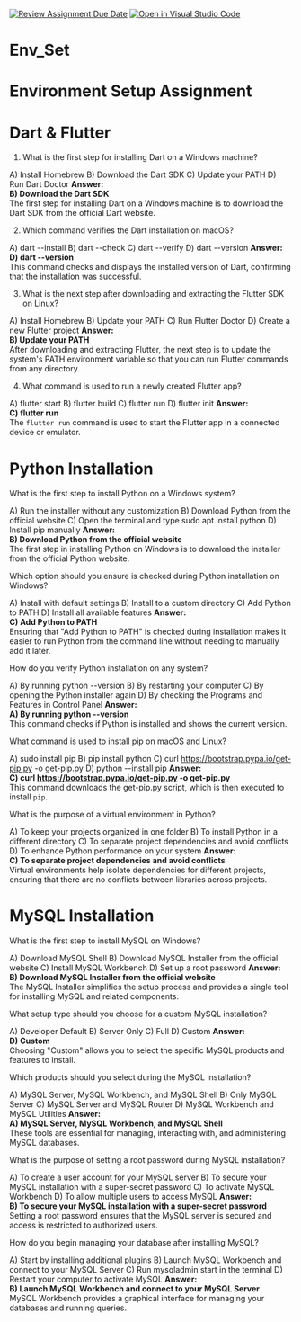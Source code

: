 [![Review Assignment Due Date](https://classroom.github.com/assets/deadline-readme-button-22041afd0340ce965d47ae6ef1cefeee28c7c493a6346c4f15d667ab976d596c.svg)](https://classroom.github.com/a/vnsr1XuU)
[![Open in Visual Studio Code](https://classroom.github.com/assets/open-in-vscode-2e0aaae1b6195c2367325f4f02e2d04e9abb55f0b24a779b69b11b9e10269abc.svg)](https://classroom.github.com/online_ide?assignment_repo_id=15939464&assignment_repo_type=AssignmentRepo)
# Env_Set

# Environment Setup Assignment

# Dart & Flutter

1. What is the first step for installing Dart on a Windows machine?

A) Install Homebrew
B) Download the Dart SDK
C) Update your PATH
D) Run Dart Doctor
**Answer:**  
**B) Download the Dart SDK**  
The first step for installing Dart on a Windows machine is to download the Dart SDK from the official Dart website.


2. Which command verifies the Dart installation on macOS?

A) dart --install
B) dart --check
C) dart --verify
D) dart --version
**Answer:**  
**D) dart --version**  
This command checks and displays the installed version of Dart, confirming that the installation was successful.


3. What is the next step after downloading and extracting the Flutter SDK on Linux?

A) Install Homebrew
B) Update your PATH
C) Run Flutter Doctor
D) Create a new Flutter project
**Answer:**  
**B) Update your PATH**  
After downloading and extracting Flutter, the next step is to update the system's PATH environment variable so that you can run Flutter commands from any directory.


4. What command is used to run a newly created Flutter app?

A) flutter start
B) flutter build
C) flutter run
D) flutter init
**Answer:**  
**C) flutter run**  
The `flutter run` command is used to start the Flutter app in a connected device or emulator.


# Python Installation

What is the first step to install Python on a Windows system?

A) Run the installer without any customization
B) Download Python from the official website
C) Open the terminal and type sudo apt install python
D) Install pip manually
**Answer:**  
**B) Download Python from the official website**  
The first step in installing Python on Windows is to download the installer from the official Python website.


Which option should you ensure is checked during Python installation on Windows?

A) Install with default settings
B) Install to a custom directory
C) Add Python to PATH
D) Install all available features
**Answer:**  
**C) Add Python to PATH**  
Ensuring that "Add Python to PATH" is checked during installation makes it easier to run Python from the command line without needing to manually add it later.


How do you verify Python installation on any system?

A) By running python --version
B) By restarting your computer
C) By opening the Python installer again
D) By checking the Programs and Features in Control Panel
**Answer:**  
**A) By running python --version**  
This command checks if Python is installed and shows the current version.


What command is used to install pip on macOS and Linux?

A) sudo install pip
B) pip install python
C) curl https://bootstrap.pypa.io/get-pip.py -o get-pip.py
D) python --install pip
**Answer:**  
**C) curl https://bootstrap.pypa.io/get-pip.py -o get-pip.py**  
This command downloads the get-pip.py script, which is then executed to install `pip`.


What is the purpose of a virtual environment in Python?

A) To keep your projects organized in one folder
B) To install Python in a different directory
C) To separate project dependencies and avoid conflicts
D) To enhance Python performance on your system
**Answer:**  
**C) To separate project dependencies and avoid conflicts**  
Virtual environments help isolate dependencies for different projects, ensuring that there are no conflicts between libraries across projects.


# MySQL Installation

What is the first step to install MySQL on Windows?

A) Download MySQL Shell
B) Download MySQL Installer from the official website
C) Install MySQL Workbench
D) Set up a root password
**Answer:**  
**B) Download MySQL Installer from the official website**  
The MySQL Installer simplifies the setup process and provides a single tool for installing MySQL and related components.


What setup type should you choose for a custom MySQL installation?

A) Developer Default
B) Server Only
C) Full
D) Custom
**Answer:**  
**D) Custom**  
Choosing "Custom" allows you to select the specific MySQL products and features to install.


Which products should you select during the MySQL installation?

A) MySQL Server, MySQL Workbench, and MySQL Shell
B) Only MySQL Server
C) MySQL Server and MySQL Router
D) MySQL Workbench and MySQL Utilities
**Answer:**  
**A) MySQL Server, MySQL Workbench, and MySQL Shell**  
These tools are essential for managing, interacting with, and administering MySQL databases.


What is the purpose of setting a root password during MySQL installation?

A) To create a user account for your MySQL server
B) To secure your MySQL installation with a super-secret password
C) To activate MySQL Workbench
D) To allow multiple users to access MySQL
**Answer:**  
**B) To secure your MySQL installation with a super-secret password**  
Setting a root password ensures that the MySQL server is secured and access is restricted to authorized users.


How do you begin managing your database after installing MySQL?

A) Start by installing additional plugins
B) Launch MySQL Workbench and connect to your MySQL Server
C) Run mysqladmin start in the terminal
D) Restart your computer to activate MySQL
**Answer:**  
**B) Launch MySQL Workbench and connect to your MySQL Server**  
MySQL Workbench provides a graphical interface for managing your databases and running queries.


